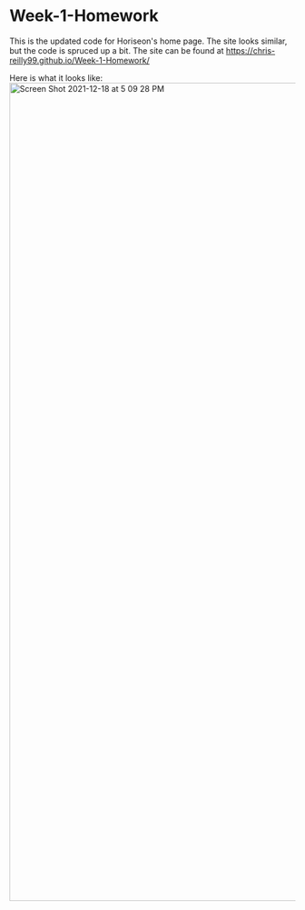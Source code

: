 # Week-1-Homework

This is the updated code for Horiseon's home page. The site looks similar, but the code is spruced up a bit.
The site can be found at https://chris-reilly99.github.io/Week-1-Homework/

Here is what it looks like:
<img width="1440" alt="Screen Shot 2021-12-18 at 5 09 28 PM" src="https://user-images.githubusercontent.com/95549709/146658925-0e88e7d1-85e0-4db0-88a1-a5fa2102879f.png">
